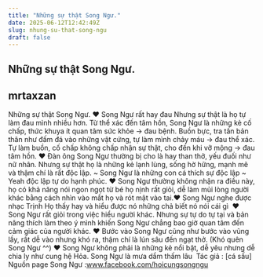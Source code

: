 ```yaml
---
title: "Những sự thật Song Ngư."
date: 2025-06-12T12:42:49Z
slug: nhung-su-that-song-ngu
draft: false
---
```


## Những sự thật Song Ngư.

## mrtaxzan

Những sự thật Song Ngư.​ 
♥ Song Ngư rất hay đau  Nhưng sự thật là họ tự làm đau mình nhiều hơn. Từ thể xác đến tâm hồn, Song Ngư là những kẻ cố chấp, thức khuya ít quan tâm sức khỏe -> đau bệnh. Buồn bực, tra tấn bản thân như đấm đá vào những vật cứng, tự làm mình chảy máu -> đau thể xác. Tự làm buồn, cố chấp không chấp nhận sự thật, cho đến khi vỡ mộng -> đau tâm hồn.​ 
♥ Đàn ông Song Ngư thường​ bị cho là hay than thở, yếu đuối như nữ nhân. Nhưng sự thật họ là những kẻ lạnh lùng, sống hờ hững, mạnh mẽ và thậm chí là rất độc lập. ~ Song Ngư là những con cá thích sự độc lập ~ Yeah độc lập tự do hạnh phúc.​ ​♥ Song Ngư thường không nhận ra điều này, họ có khả năng nói ngon ngọt từ bé  họ nịnh rất giỏi, dễ làm mủi lòng người khác bằng cách nhìn vào mắt họ và rót mật vào tai.​ ​♥ Song Ngư nghe được nhạc Trịnh  Họ thấy hay và hiểu được nó  những chả biết nó nói cái gì ​ ​♥ Song Ngư rất giỏi trong việc hiểu người khác. Nhưng sự tự do tự tại và bản năng thích làm theo ý mình khiến Song Ngư chẳng bao giờ quan tâm đến cảm giác của người khác.​ ​♥ Bước vào Song Ngư cũng như bước vào vũng lầy, rất dễ vào nhưng khó ra, thậm chí là lún sâu đến ngạt thở. (Khó quên Song Ngư ^^)​ ​♥ Song Ngư không phải là những kẻ nổi bật, dễ yêu nhưng dễ chia ly như cung hệ Hỏa. Song Ngư là mưa dầm thấm lâu ​ ​Tác giả : [cá sấu]​Nguồn page Song Ngư :www.facebook.com/hoicungsongngu​